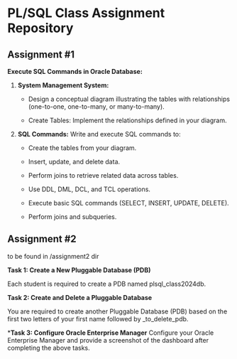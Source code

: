 # PL/SQL Class Assignment Repository

## Assignment #1 

**Execute SQL Commands in Oracle Database:**

1. **System Management System:**

    - Design a conceptual diagram illustrating the tables with relationships (one-to-one, one-to-many, or many-to-many).

    - Create Tables: Implement the relationships defined in your diagram.

2. **SQL Commands:** Write and execute SQL commands to:

    - Create the tables from your diagram.

    - Insert, update, and delete data.

    - Perform joins to retrieve related data across tables.

    - Use DDL, DML, DCL, and TCL operations.

    - Execute basic SQL commands (SELECT, INSERT, UPDATE, DELETE).

    - Perform joins and subqueries.

## Assignment #2
to be found in /assignment2 dir

**Task 1: Create a New Pluggable Database (PDB)**

Each student is required to create a PDB named plsql_class2024db.

**Task 2: Create and Delete a Pluggable Database**

You are required to create another Pluggable Database (PDB) based on the first two letters of your first name followed by _to_delete_pdb.

***Task 3: Configure Oracle Enterprise Manager**
Configure your Oracle Enterprise Manager and provide a screenshot of the dashboard after completing the above tasks.



